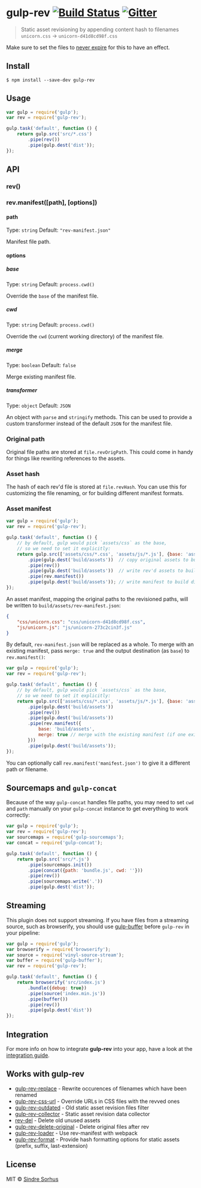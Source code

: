 # gulp-rev [![Build Status](https://travis-ci.org/sindresorhus/gulp-rev.svg?branch=master)](https://travis-ci.org/sindresorhus/gulp-rev) [![Gitter](https://badges.gitter.im/join_chat.svg)](https://gitter.im/sindresorhus/gulp-rev)

> Static asset revisioning by appending content hash to filenames
> `unicorn.css` → `unicorn-d41d8cd98f.css`

Make sure to set the files to [never expire](http://developer.yahoo.com/performance/rules.html#expires) for this to have an effect.


## Install

```
$ npm install --save-dev gulp-rev
```


## Usage

```js
var gulp = require('gulp');
var rev = require('gulp-rev');

gulp.task('default', function () {
	return gulp.src('src/*.css')
		.pipe(rev())
		.pipe(gulp.dest('dist'));
});
```


## API

### rev()

### rev.manifest([path], [options])

#### path

Type: `string`
Default: `"rev-manifest.json"`

Manifest file path.

#### options

##### base

Type: `string`
Default: `process.cwd()`

Override the `base` of the manifest file.

##### cwd

Type: `string`
Default: `process.cwd()`

Override the `cwd` (current working directory) of the manifest file.

##### merge

Type: `boolean`
Default: `false`

Merge existing manifest file.

##### transformer

Type: `object`
Default: `JSON`

An object with `parse` and `stringify` methods. This can be used to provide a
custom transformer instead of the default `JSON` for the manifest file.


### Original path

Original file paths are stored at `file.revOrigPath`. This could come in handy for things like rewriting references to the assets.


### Asset hash

The hash of each rev'd file is stored at `file.revHash`. You can use this for customizing the file renaming, or for building different manifest formats.


### Asset manifest

```js
var gulp = require('gulp');
var rev = require('gulp-rev');

gulp.task('default', function () {
	// by default, gulp would pick `assets/css` as the base,
	// so we need to set it explicitly:
	return gulp.src(['assets/css/*.css', 'assets/js/*.js'], {base: 'assets'})
		.pipe(gulp.dest('build/assets'))  // copy original assets to build dir
		.pipe(rev())
		.pipe(gulp.dest('build/assets'))  // write rev'd assets to build dir
		.pipe(rev.manifest())
		.pipe(gulp.dest('build/assets')); // write manifest to build dir
});
```

An asset manifest, mapping the original paths to the revisioned paths, will be written to `build/assets/rev-manifest.json`:

```json
{
	"css/unicorn.css": "css/unicorn-d41d8cd98f.css",
	"js/unicorn.js": "js/unicorn-273c2cin3f.js"
}
```

By default, `rev-manifest.json` will be replaced as a whole. To merge with an existing manifest, pass `merge: true` and the output destination (as `base`) to `rev.manifest()`:

```js
var gulp = require('gulp');
var rev = require('gulp-rev');

gulp.task('default', function () {
	// by default, gulp would pick `assets/css` as the base,
	// so we need to set it explicitly:
	return gulp.src(['assets/css/*.css', 'assets/js/*.js'], {base: 'assets'})
		.pipe(gulp.dest('build/assets'))
		.pipe(rev())
		.pipe(gulp.dest('build/assets'))
		.pipe(rev.manifest({
			base: 'build/assets',
			merge: true // merge with the existing manifest (if one exists)
		}))
		.pipe(gulp.dest('build/assets'));
});
```

You can optionally call `rev.manifest('manifest.json')` to give it a different path or filename.


## Sourcemaps and `gulp-concat`

Because of the way `gulp-concat` handles file paths, you may need to set `cwd` and `path` manually on your `gulp-concat` instance to get everything to work correctly:

```js
var gulp = require('gulp');
var rev = require('gulp-rev');
var sourcemaps = require('gulp-sourcemaps');
var concat = require('gulp-concat');

gulp.task('default', function () {
	return gulp.src('src/*.js')
		.pipe(sourcemaps.init())
		.pipe(concat({path: 'bundle.js', cwd: ''}))
		.pipe(rev())
		.pipe(sourcemaps.write('.'))
		.pipe(gulp.dest('dist'));
```


## Streaming

This plugin does not support streaming. If you have files from a streaming source, such as browserify, you should use [gulp-buffer](https://github.com/jeromew/gulp-buffer) before `gulp-rev` in your pipeline:

```js
var gulp = require('gulp');
var browserify = require('browserify');
var source = require('vinyl-source-stream');
var buffer = require('gulp-buffer');
var rev = require('gulp-rev');

gulp.task('default', function () {
	return browserify('src/index.js')
		.bundle({debug: true})
		.pipe(source('index.min.js'))
		.pipe(buffer())
		.pipe(rev())
		.pipe(gulp.dest('dist'))
});
```


## Integration

For more info on how to integrate **gulp-rev** into your app, have a look at the [integration guide](integration.md).


## Works with gulp-rev

- [gulp-rev-replace](https://github.com/jamesknelson/gulp-rev-replace) - Rewrite occurences of filenames which have been renamed
- [gulp-rev-css-url](https://github.com/galkinrost/gulp-rev-css-url) - Override URLs in CSS files with the revved ones
- [gulp-rev-outdated](https://github.com/shonny-ua/gulp-rev-outdated) - Old static asset revision files filter
- [gulp-rev-collector](https://github.com/shonny-ua/gulp-rev-collector) - Static asset revision data collector
- [rev-del](https://github.com/callumacrae/rev-del) - Delete old unused assets
- [gulp-rev-delete-original](https://github.com/nib-health-funds/gulp-rev-delete-original) - Delete original files after rev
- [gulp-rev-loader](https://github.com/adjavaherian/gulp-rev-loader) - Use rev-manifest with webpack
- [gulp-rev-format](https://github.com/atamas101/gulp-rev-format) - Provide hash formatting options for static assets (prefix, suffix, last-extension)

## License

MIT © [Sindre Sorhus](http://sindresorhus.com)
